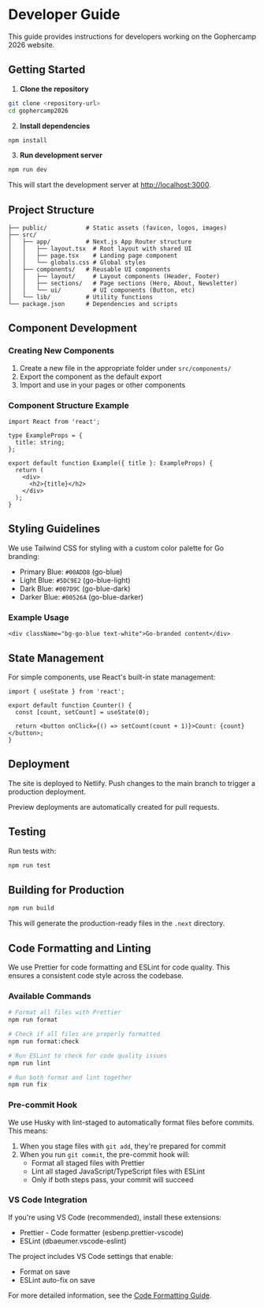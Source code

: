 # Developer Guide

This guide provides instructions for developers working on the Gophercamp 2026 website.

## Getting Started

1. **Clone the repository**

```bash
git clone <repository-url>
cd gophercamp2026
```

2. **Install dependencies**

```bash
npm install
```

3. **Run development server**

```bash
npm run dev
```

This will start the development server at [http://localhost:3000](http://localhost:3000).

## Project Structure

```
├── public/           # Static assets (favicon, logos, images)
├── src/
│   ├── app/          # Next.js App Router structure
│   │   ├── layout.tsx  # Root layout with shared UI
│   │   ├── page.tsx    # Landing page component
│   │   └── globals.css # Global styles
│   ├── components/   # Reusable UI components
│   │   ├── layout/     # Layout components (Header, Footer)
│   │   ├── sections/   # Page sections (Hero, About, Newsletter)
│   │   └── ui/         # UI components (Button, etc)
│   └── lib/          # Utility functions
└── package.json      # Dependencies and scripts
```

## Component Development

### Creating New Components

1. Create a new file in the appropriate folder under `src/components/`
2. Export the component as the default export
3. Import and use in your pages or other components

### Component Structure Example

```tsx
import React from 'react';

type ExampleProps = {
  title: string;
};

export default function Example({ title }: ExampleProps) {
  return (
    <div>
      <h2>{title}</h2>
    </div>
  );
}
```

## Styling Guidelines

We use Tailwind CSS for styling with a custom color palette for Go branding:

- Primary Blue: `#00ADD8` (go-blue)
- Light Blue: `#5DC9E2` (go-blue-light)
- Dark Blue: `#007D9C` (go-blue-dark)
- Darker Blue: `#00526A` (go-blue-darker)

### Example Usage

```tsx
<div className="bg-go-blue text-white">Go-branded content</div>
```

## State Management

For simple components, use React's built-in state management:

```tsx
import { useState } from 'react';

export default function Counter() {
  const [count, setCount] = useState(0);

  return <button onClick={() => setCount(count + 1)}>Count: {count}</button>;
}
```

## Deployment

The site is deployed to Netlify. Push changes to the main branch to trigger a production deployment.

Preview deployments are automatically created for pull requests.

## Testing

Run tests with:

```bash
npm run test
```

## Building for Production

```bash
npm run build
```

This will generate the production-ready files in the `.next` directory.

## Code Formatting and Linting

We use Prettier for code formatting and ESLint for code quality. This ensures a consistent code style across the codebase.

### Available Commands

```bash
# Format all files with Prettier
npm run format

# Check if all files are properly formatted
npm run format:check

# Run ESLint to check for code quality issues
npm run lint

# Run both format and lint together
npm run fix
```

### Pre-commit Hook

We use Husky with lint-staged to automatically format files before commits. This means:

1. When you stage files with `git add`, they're prepared for commit
2. When you run `git commit`, the pre-commit hook will:
   - Format all staged files with Prettier
   - Lint all staged JavaScript/TypeScript files with ESLint
   - Only if both steps pass, your commit will succeed

### VS Code Integration

If you're using VS Code (recommended), install these extensions:

- Prettier - Code formatter (esbenp.prettier-vscode)
- ESLint (dbaeumer.vscode-eslint)

The project includes VS Code settings that enable:

- Format on save
- ESLint auto-fix on save

For more detailed information, see the [Code Formatting Guide](docs/CODE_FORMATTING.md).
